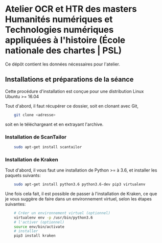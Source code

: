 # Atelier OCR et HTR des masters Humanités numériques et Technologies numériques appliquées à l'histoire (École nationale des chartes | PSL)

Ce dépôt contient les données nécessaires pour l'atelier.

## Installations et préparations de la séance

Cette procédure d'installation est conçue pour une distribution Linux Ubuntu >=
16.04

Tout d'abord, il faut récupérer ce dossier, soit en clonant avec Git,

```bash
    git clone <adresse>
```

soit en le téléchargeant et en extrayant l'archive.

### Installation de ScanTailor

```bash
    sudo apt-get install scantailor
```
    
### Installation de Kraken

Tout d'abord, il vous faut une installation de Python >= à 3.6, et installer les paquets
suivants:

```bash
    sudo apt-get install python3.6 python3.6-dev pip3 virtualenv
```

Une fois cela fait, il est possible de passer à l'installation de Kraken, ce
que je vous suggère de faire dans un environnement virtuel, selon les étapes suivantes:

```bash
    # Créer un environnement virtuel (optionnel)
    virtualenv env -p /usr/bin/python3.6
    # l'activer (optionnel)
    source env/bin/activate
    # installer
    pip3 install kraken
```

